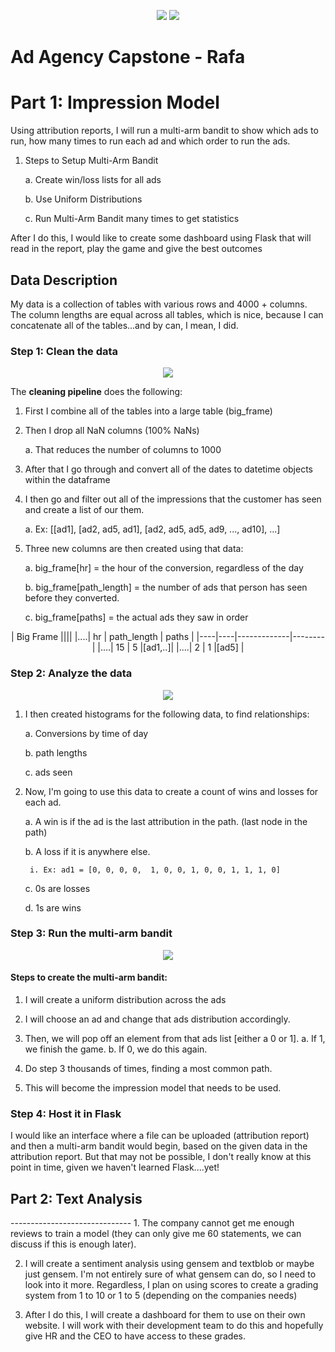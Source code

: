 <p align = "center">
<img src = "https://cdn.geekwire.com/wp-content/uploads/2016/09/Galvanize-Logo-Text-Logo-png-4.png">
<img src = "https://theinfiniteagency.com/wp-content/themes/infiniteAgency/assets/dist/img/west.jpg">
</p>

# Ad Agency Capstone - Rafa
<h1> Part 1: Impression Model </h1>

Using attribution reports, I will run a multi-arm bandit to show which ads to run, how many times to run each ad and which order to run the ads.

1. Steps to Setup Multi-Arm Bandit

	a. Create win/loss lists for all ads
	
	b. Use Uniform Distributions
	
	c. Run Multi-Arm Bandit many times to get statistics

After I do this, I would like to create some dashboard using Flask that will read in the report, play the game and give the best outcomes

<h2> Data Description </h2>
My data is a collection of tables  with various rows and 4000 + columns.  The column lengths are equal across all tables, which is nice, because I can concatenate all of the tables...and by can, I mean, I did. 

<h3>Step 1: Clean the data </h3>

<p align = "center">
<img src = "http://tomba.co/analysis-consult/images/data-cleansing.jpg">
</p>

The **cleaning pipeline** does the following:

1. First I combine all of the tables into a large table (big_frame)

2. Then I drop all NaN columns (100% NaNs)

	a. That reduces the number of columns to 1000

3. After that I go through and convert all of the dates to datetime objects within the dataframe

4. I then go and filter out all of the impressions that the customer has seen and create a list of our them.

	a. Ex: [[ad1], [ad2, ad5, ad1], [ad2, ad5, ad5, ad9, ..., ad10], ...]

5. Three new columns are then created using that data:

	a. big_frame[hr] = the hour of the conversion, regardless of the day

	b. big_frame[path_length] = the number of ads that person has seen before they converted.

	c. big_frame[paths] = the actual ads they saw in order 

<center>
|            Big Frame        ||||
|....| hr | path_length | paths  |
|----|----|-------------|--------|
|....| 15 |     5       |[ad1,..]|
|....| 2  |     1       |[ad5]   |

</center>

<h3>Step 2: Analyze the data </h3>

<p align = "center">
<img src = "https://i.stack.imgur.com/T1Hep.png">
</p>


1. I then created histograms for the following data, to find relationships:

	a. Conversions by time of day 
	
	b. path lengths 

	c. ads seen 

2. Now, I'm going to use this data to create a count of wins and losses for each ad.  

	a. A win is if the ad is the last attribution in the path. (last node in the path) 

	b. A loss if it is anywhere else.

		i. Ex: ad1 = [0, 0, 0, 0,  1, 0, 0, 1, 0, 0, 1, 1, 1, 0]

	c. 0s are losses
	
	d. 1s are wins 

<h3>Step 3: Run the multi-arm bandit</h3>

<p align = "center">
<img src = "http://imgs.xkcd.com/comics/progeny.png">
</p>


<h4>Steps to create the multi-arm bandit:</h4>

1. I will create a uniform distribution across the ads

2. I will choose an ad and change that ads distribution accordingly. 

3. Then, we will pop off an element from that ads list [either a 0 or 1]. 
	a. If 1, we finish the game.
	b. If 0, we do this again.

4. Do step 3 thousands of times, finding a most common path.

5. This will become the impression model that needs to be used. 

<h3>Step 4: Host it in Flask</h3>

I would like an interface where a file can be uploaded (attribution report) and then a multi-arm bandit would begin, based on the given data in the attribution report. But that may not be possible, I don't really know at this point in time, given we haven't learned Flask....yet!


<h2>Part 2: Text Analysis</h2>
------------------------------
1. The company cannot get me enough reviews to train a model (they can only give me 60 statements, we can discuss if this is enough later).

2. I will create a sentiment analysis using gensem and textblob or maybe just gensem.  I'm not entirely sure of what gensem can do, so I need to look into it more.  Regardless, I plan on using scores to create a grading system from 1 to 10 or 1 to 5 (depending on the companies needs)

3. After I do this, I will create a dashboard for them to use on their own website.  I will work with their development team to do this and hopefully give HR and the CEO to have access to these grades. 
